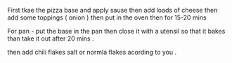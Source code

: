 First tkae the pizza base and apply sause 
then add loads of cheese 
then add some toppings ( onion )
then put in the oven then for 15-20 mins

For pan -
put the base in the pan then close it with a utensil so that it bakes than take it out after 20 mins . 

then add chili flakes salt or normla flakes acording to you . 


